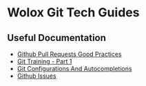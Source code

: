 # Wolox Git Tech Guides

## Useful Documentation

- [Github Pull Requests Good Practices](./docs/pull-requests-good-practices.md)
- [Git Training - Part 1](https://drive.google.com/open?id=1RlsH2E1LePo2YKBCUAj1AfccHk_FhjsbFV3X8SD348I)
- [Git Configurations And Autocompletions](./docs/git-configurations.md)
- [Github Issues]()

